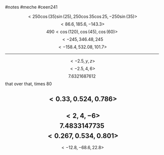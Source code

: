 #notes #meche  #ceen241




$$<250\cos(35)\sin(25),250\cos35\cos25,-250\sin(35)>$$
$$<86.6,185.6,-143.3>$$
$$490<\cos(120),\cos(45),\cos(60)>$$
$$<-245, 346.48, 245$$
$$<-158.4, 532.08,101.7>$$





----


$$<-2.5,y,z>$$
$$<-2.5,4,6>$$
$$7.6321687612$$
that over that, times 80

$$<0.33,0.524,0.786>$$
---

$$<2,4,-6>$$
$$7.4833147735$$
$$<0.267, 0.534, 0.801>$$
---

$$<-12.8, -68.6, 22.8>$$